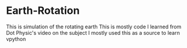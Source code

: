 # Earth-Rotation
 This is simulation of the rotating earth
 This is mostly code I learned from Dot Physic's video on the subject
 I mostly used this as a source to learn vpython
